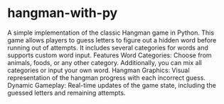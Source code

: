# hangman-with-py
A simple implementation of the classic Hangman game in Python. This game allows players to guess letters to figure out a hidden word before running out of attempts. It includes several categories for words and supports custom word input.
Features Word Categories: Choose from animals, foods, or any other category. Additionally, you can mix all categories or input your own word. Hangman Graphics: Visual representation of the hangman progress with each incorrect guess. Dynamic Gameplay: Real-time updates of the game state, including the guessed letters and remaining attempts.
